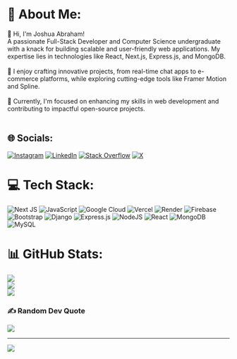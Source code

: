 # 💫 About Me:
👋 Hi, I'm Joshua Abraham!<br>A passionate Full-Stack Developer and Computer Science undergraduate with a knack for building scalable and user-friendly web applications. My expertise lies in technologies like React, Next.js, Express.js, and MongoDB.<br><br>🔧 I enjoy crafting innovative projects, from real-time chat apps to e-commerce platforms, while exploring cutting-edge tools like Framer Motion and Spline.<br><br>🌟 Currently, I'm focused on enhancing my skills in web development and contributing to impactful open-source projects.<br><br>


## 🌐 Socials:
[![Instagram](https://img.shields.io/badge/Instagram-%23E4405F.svg?logo=Instagram&logoColor=white)](https://instagram.com/joshua_abraham_0) [![LinkedIn](https://img.shields.io/badge/LinkedIn-%230077B5.svg?logo=linkedin&logoColor=white)](https://linkedin.com/in/-joshua-abraham) [![Stack Overflow](https://img.shields.io/badge/-Stackoverflow-FE7A16?logo=stack-overflow&logoColor=white)](https://stackoverflow.com/users/23472656) [![X](https://img.shields.io/badge/X-black.svg?logo=X&logoColor=white)](https://x.com/JOSHUAABRA75773) 

# 💻 Tech Stack:
![Next JS](https://img.shields.io/badge/Next-black?style=for-the-badge&logo=next.js&logoColor=white) ![JavaScript](https://img.shields.io/badge/javascript-%23323330.svg?style=for-the-badge&logo=javascript&logoColor=%23F7DF1E) ![Google Cloud](https://img.shields.io/badge/GoogleCloud-%234285F4.svg?style=for-the-badge&logo=google-cloud&logoColor=white) ![Vercel](https://img.shields.io/badge/vercel-%23000000.svg?style=for-the-badge&logo=vercel&logoColor=white) ![Render](https://img.shields.io/badge/Render-%46E3B7.svg?style=for-the-badge&logo=render&logoColor=white) ![Firebase](https://img.shields.io/badge/firebase-%23039BE5.svg?style=for-the-badge&logo=firebase) ![Bootstrap](https://img.shields.io/badge/bootstrap-%238511FA.svg?style=for-the-badge&logo=bootstrap&logoColor=white) ![Django](https://img.shields.io/badge/django-%23092E20.svg?style=for-the-badge&logo=django&logoColor=white) ![Express.js](https://img.shields.io/badge/express.js-%23404d59.svg?style=for-the-badge&logo=express&logoColor=%2361DAFB) ![NodeJS](https://img.shields.io/badge/node.js-6DA55F?style=for-the-badge&logo=node.js&logoColor=white) ![React](https://img.shields.io/badge/react-%2320232a.svg?style=for-the-badge&logo=react&logoColor=%2361DAFB) ![MongoDB](https://img.shields.io/badge/MongoDB-%234ea94b.svg?style=for-the-badge&logo=mongodb&logoColor=white) ![MySQL](https://img.shields.io/badge/mysql-4479A1.svg?style=for-the-badge&logo=mysql&logoColor=white)
# 📊 GitHub Stats:
![](https://github-readme-stats.vercel.app/api?username=josh19ab&theme=neon&hide_border=false&include_all_commits=false&count_private=false)<br/>
![](https://github-readme-streak-stats.herokuapp.com/?user=josh19ab&theme=neon&hide_border=false)<br/>
![](https://github-readme-stats.vercel.app/api/top-langs/?username=josh19ab&theme=neon&hide_border=false&include_all_commits=false&count_private=false&layout=compact)

### ✍️ Random Dev Quote
![](https://quotes-github-readme.vercel.app/api?type=horizontal&theme=radical)

---
[![](https://visitcount.itsvg.in/api?id=josh19ab&icon=0&color=0)](https://visitcount.itsvg.in)

<!-- Proudly created with GPRM ( https://gprm.itsvg.in ) -->
